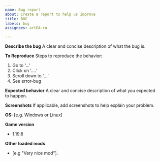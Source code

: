 ```yaml
---
name: Bug report
about: Create a report to help us improve
title: BUG
labels: bug
assignees: artEA-ru

---
```


**Describe the bug**
A clear and concise description of what the bug is.

**To Reproduce**
Steps to reproduce the behavior:
1. Go to '...'
2. Click on '....'
3. Scroll down to '....'
4. See error-bug

**Expected behavior**
A clear and concise description of what you expected to happen.

**Screenshots**
If applicable, add screenshots to help explain your problem.

**OS:**
[e.g. Windows or Linux]

**Game version**
- 1.19.8

**Other loaded mods**
- [e.g "Very nice mod"].

